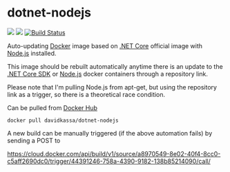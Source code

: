 # dotnet-nodejs
[![](https://images.microbadger.com/badges/image/davidkassa/dotnet-nodejs.svg)](https://microbadger.com/images/davidkassa/dotnet-nodejs "Get your own image badge on microbadger.com") [![](https://images.microbadger.com/badges/commit/davidkassa/dotnet-nodejs.svg)](https://microbadger.com/images/davidkassa/dotnet-nodejs "Get your own commit badge on microbadger.com") [![Build Status](https://travis-ci.com/davidkassa/dotnet-nodejs.svg?branch=node-lts)](https://travis-ci.com/davidkassa/dotnet-nodejs)

Auto-updating [Docker](https://www.docker.com/) image based on [.NET Core](https://dotnet.microsoft.com/) official image with [Node.js](https://nodejs.org/) installed.

This image should be rebuilt automatically anytime there is an update to the [.NET Core SDK](https://hub.docker.com/_/microsoft-dotnet-core-sdk/) or [Node.js](https://hub.docker.com/_/node/) docker containers through a repository link. 

Please note that I'm pulling Node.js from apt-get, but using the repository link as a trigger, so there is a theoretical race condition.

Can be pulled from [Docker Hub](https://hub.docker.com/r/davidkassa/dotnet-nodejs/) 
```docker
docker pull davidkassa/dotnet-nodejs
```

A new build can be manually triggered (if the above automation fails) by sending a POST to 

https://cloud.docker.com/api/build/v1/source/a8970549-8e02-40f4-8cc0-c5aff2690dc0/trigger/44391246-758a-4390-9182-138b85214090/call/
